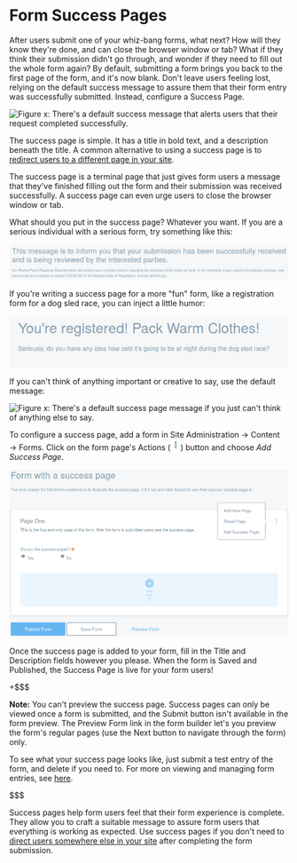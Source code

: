 # Form Success Pages

After users submit one of your whiz-bang forms, what next? How will they know
they're done, and can close the browser window or tab? What if they think their
submission didn't go through, and wonder if they need to fill out the whole form
again? By default, submitting a form brings you back to the first page of the
form, and it's now blank. Don't leave users feeling lost, relying on the default
success message to assure them that their form entry was successfully submitted.
Instead, configure a Success Page.

![Figure x: There's a default success message that alerts users that their request completed successfully.](../../../images/your-request-completed-successfully.png)

The success page is simple. It has a title in bold text, and a description
beneath the title. A common alternative to using a success page is to [redirect
users to a different page in your site](/discover/portal/-/knowledge_base/7-0/creating-advanced-forms#redirecting-users-after-form-submission).

The success page is a terminal page that just gives form users a message that
they've finished filling out the form and their submission was received
successfully. A success page can even urge users to close the browser window or
tab.

What should you put in the success page? Whatever you want. If you are a serious
individual with a serious form, try something like this:

![Figure x: Here's a long, serious form success page.](../../../images/forms-success-page1.png)

If you're writing a success page for a more "fun" form, like a registration form
for a dog sled race, you can inject a little humor:

![Figure x: A potential dog sled race registration form's success page.](../../../images/forms-success-page.png)

If you can't think of anything important or creative to say, use the default
message:

![Figure x: There's a default success page message if you just can't think of
anything else to say.](../../../images/forms-success-page-default.png)

To configure a success page, add a form in Site Administration &rarr; Content
&rarr; Forms. Click on the form page's Actions
(![Actions](../../../images-dxp/icon-actions.png)) button and choose *Add
Success Page*.

![Figure x: Add a success page using the edit menu for the form page.](../../../images/forms-success-page-add.png)

Once the success page is added to your form, fill in the Title and Description
fields however you please. When the form is Saved and Published, the Success
Page is live for your form users!

+$$$

**Note:** You can't preview the success page. Success pages can only be viewed
once a form is submitted, and the Submit button isn't available in the form
preview. The Preview Form link in the form builder let's you preview the form's
regular pages (use the Next button to navigate through the form) only.

To see what your success page looks like, just submit a test entry of the form,
and delete if you need to. For more on viewing and managing form entries, see
[here](/discover/portal/-/knowledge_base/7-0/basic-forms#viewing-form-entries).

$$$

Success pages help form users feel that their form experience is complete. They
allow you to craft a suitable message to assure form users that everything is
working as expected. Use success pages if you don't need to [direct users
somewhere else in your site](/discover/portal/-/knowledge_base/7-0/creating-advanced-forms#redirecting-users-after-form-submission)
after completing the form submission.

